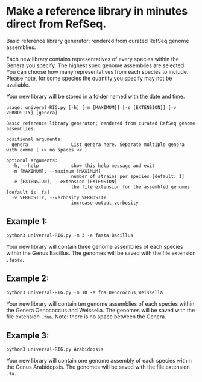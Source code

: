 # Make a reference library in minutes direct from RefSeq.

Basic reference library generator; rendered from curated RefSeq genome assemblies.

Each new library contains representatives of every species within the Genera you specify. The highest spec genome assemblies are selected. You can choose how many representatives from each species to include. Please note, for some species the quantity you specify may not be available.

Your new library will be stored in a folder named with the date and time.


<pre><code>usage: univeral-RIG.py [-h] [-m [MAXIMUM]] [-e [EXTENSION]] [-v VERBOSITY] [genera]

Basic reference library generator; rendered from curated RefSeq genome assemblies.

positional arguments:
  genera                List genera here. Separate multiple genera with comma ( >> no spaces << )

optional arguments:
  -h, --help            show this help message and exit
  -m [MAXIMUM], --maximum [MAXIMUM]
                        number of strains per species [default: 1]
  -e [EXTENSION], --extension [EXTENSION]
                        the file extension for the assembled genomes [default is .fa]
  -v VERBOSITY, --verbosity VERBOSITY
                        increase output verbosity</code></pre> 

  
## Example 1:
  
<code>python3 universal-RIG.py -m 3 -e fasta Bacillus</code>

Your new library will contain three genome assemblies of each species within the Genus Bacillus. The genomes will be saved with the file extension <code>.fasta</code>.
 
## Example 2: 
  
<code>python3 universal-RIG.py -m 10 -e fna Oenococcus,Weissella </code>
  
Your new library will contain ten genome assemblies of each species within the Genera Oenococcus and Weissella. The genomes will be saved with the file extension <code>.fna</code>. Note: there is no space between the Genera.

## Example 3: 
  
<code>python3 universal-RIG.py Arabidopsis </code>
  
Your new library will contain one genome assembly of each species within the Genus Arabidopsis. The genomes will be saved with the file extension <code>.fa</code>. 
